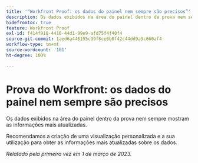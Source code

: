 ```yaml
---
title: '“Workfront Proof: os dados do painel nem sempre são precisos”'
description: Os dados exibidos na área do painel dentro da prova nem sempre mostram as informações mais atualizadas. Recomenda-se criar uma visualização personalizada e usá-la para obter as informações mais atualizadas sobre os dados.
hidefromtoc: true
feature: Workfront Proof
exl-id: f414f918-4416-44d1-99e9-afd75f4f40f4
source-git-commit: 1aed6a440155c99f8ce0b0f42c44dd9a3c660af4
workflow-type: tm+mt
source-wordcount: '101'
ht-degree: 100%

---
```


# Prova do Workfront: os dados do painel nem sempre são precisos

Os dados exibidos na área do painel dentro da prova nem sempre mostram as informações mais atualizadas.

Recomendamos a criação de uma visualização personalizada e a sua utilização para obter as informações mais atualizadas sobre os dados.

_Relatado pela primeira vez em 1 de março de 2023._
